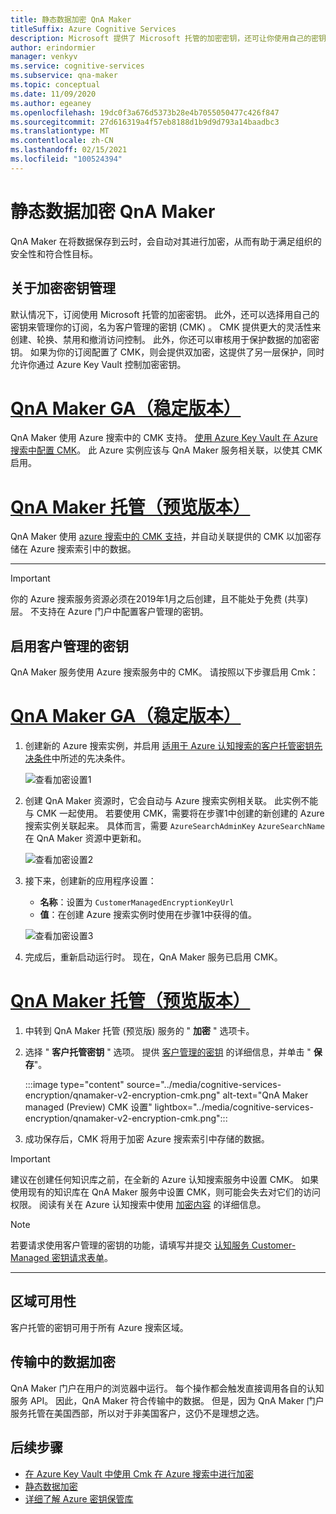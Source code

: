 ```yaml
---
title: 静态数据加密 QnA Maker
titleSuffix: Azure Cognitive Services
description: Microsoft 提供了 Microsoft 托管的加密密钥，还可让你使用自己的密钥（称为客户管理的密钥 (CMK)）管理你的认知服务订阅。 本文介绍了 QnA Maker 静态的数据加密，以及如何启用和管理 CMK。
author: erindormier
manager: venkyv
ms.service: cognitive-services
ms.subservice: qna-maker
ms.topic: conceptual
ms.date: 11/09/2020
ms.author: egeaney
ms.openlocfilehash: 19dc0f3a676d5373b28e4b7055050477c426f847
ms.sourcegitcommit: 27d616319a4f57eb8188d1b9d9d793a14baadbc3
ms.translationtype: MT
ms.contentlocale: zh-CN
ms.lasthandoff: 02/15/2021
ms.locfileid: "100524394"
---
```

# <a name="qna-maker-encryption-of-data-at-rest"></a>静态数据加密 QnA Maker

QnA Maker 在将数据保存到云时，会自动对其进行加密，从而有助于满足组织的安全性和符合性目标。

## <a name="about-encryption-key-management"></a>关于加密密钥管理

默认情况下，订阅使用 Microsoft 托管的加密密钥。 此外，还可以选择用自己的密钥来管理你的订阅，名为客户管理的密钥 (CMK) 。 CMK 提供更大的灵活性来创建、轮换、禁用和撤消访问控制。 此外，你还可以审核用于保护数据的加密密钥。 如果为你的订阅配置了 CMK，则会提供双加密，这提供了另一层保护，同时允许你通过 Azure Key Vault 控制加密密钥。

# <a name="qna-maker-ga-stable-release"></a>[QnA Maker GA（稳定版本）](#tab/v1)

QnA Maker 使用 Azure 搜索中的 CMK 支持。 [使用 Azure Key Vault 在 Azure 搜索中配置 CMK](../../search/search-security-manage-encryption-keys.md)。 此 Azure 实例应该与 QnA Maker 服务相关联，以使其 CMK 启用。

# <a name="qna-maker-managed-preview-release"></a>[QnA Maker 托管（预览版本）](#tab/v2)

QnA Maker 使用 [azure 搜索中的 CMK 支持](../../search/search-security-manage-encryption-keys.md)，并自动关联提供的 CMK 以加密存储在 Azure 搜索索引中的数据。

---

> [!IMPORTANT]
> 你的 Azure 搜索服务资源必须在2019年1月之后创建，且不能处于免费 (共享) 层。 不支持在 Azure 门户中配置客户管理的密钥。

## <a name="enable-customer-managed-keys"></a>启用客户管理的密钥

QnA Maker 服务使用 Azure 搜索服务中的 CMK。 请按照以下步骤启用 Cmk：

# <a name="qna-maker-ga-stable-release"></a>[QnA Maker GA（稳定版本）](#tab/v1)

1. 创建新的 Azure 搜索实例，并启用 [适用于 Azure 认知搜索的客户托管密钥先决条件](../../search/search-security-manage-encryption-keys.md#prerequisites)中所述的先决条件。

   ![查看加密设置1](../media/cognitive-services-encryption/qna-encryption-1.png)

2. 创建 QnA Maker 资源时，它会自动与 Azure 搜索实例相关联。 此实例不能与 CMK 一起使用。 若要使用 CMK，需要将在步骤1中创建的新创建的 Azure 搜索实例关联起来。 具体而言，需要 `AzureSearchAdminKey` `AzureSearchName` 在 QnA Maker 资源中更新和。

   ![查看加密设置2](../media/cognitive-services-encryption/qna-encryption-2.png)

3. 接下来，创建新的应用程序设置：
   * **名称**：设置为 `CustomerManagedEncryptionKeyUrl`
   * **值**：在创建 Azure 搜索实例时使用在步骤1中获得的值。

   ![查看加密设置3](../media/cognitive-services-encryption/qna-encryption-3.png)

4. 完成后，重新启动运行时。 现在，QnA Maker 服务已启用 CMK。

# <a name="qna-maker-managed-preview-release"></a>[QnA Maker 托管（预览版本）](#tab/v2)

1.  中转到 QnA Maker 托管 (预览版) 服务的 " **加密** " 选项卡。
2.  选择 " **客户托管密钥** " 选项。 提供 [客户管理的密钥](../../storage/common/customer-managed-keys-configure-key-vault.md?tabs=portal) 的详细信息，并单击 " **保存**"。

     :::image type="content" source="../media/cognitive-services-encryption/qnamaker-v2-encryption-cmk.png" alt-text="QnA Maker managed (Preview) CMK 设置" lightbox="../media/cognitive-services-encryption/qnamaker-v2-encryption-cmk.png":::

3.  成功保存后，CMK 将用于加密 Azure 搜索索引中存储的数据。

> [!IMPORTANT]
> 建议在创建任何知识库之前，在全新的 Azure 认知搜索服务中设置 CMK。 如果使用现有的知识库在 QnA Maker 服务中设置 CMK，则可能会失去对它们的访问权限。 阅读有关在 Azure 认知搜索中使用 [加密内容](../../search/search-security-manage-encryption-keys.md#work-with-encrypted-content) 的详细信息。

> [!NOTE]
> 若要请求使用客户管理的密钥的功能，请填写并提交 [认知服务 Customer-Managed 密钥请求表单](https://aka.ms/cogsvc-cmk)。

---

## <a name="regional-availability"></a>区域可用性

客户托管的密钥可用于所有 Azure 搜索区域。

## <a name="encryption-of-data-in-transit"></a>传输中的数据加密

QnA Maker 门户在用户的浏览器中运行。 每个操作都会触发直接调用各自的认知服务 API。 因此，QnA Maker 符合传输中的数据。
但是，因为 QnA Maker 门户服务托管在美国西部，所以对于非美国客户，这仍不是理想之选。 

## <a name="next-steps"></a>后续步骤

* [在 Azure Key Vault 中使用 Cmk 在 Azure 搜索中进行加密](../../search/search-security-manage-encryption-keys.md)
* [静态数据加密](../../security/fundamentals/encryption-atrest.md)
* [详细了解 Azure 密钥保管库](../../key-vault/general/overview.md)
